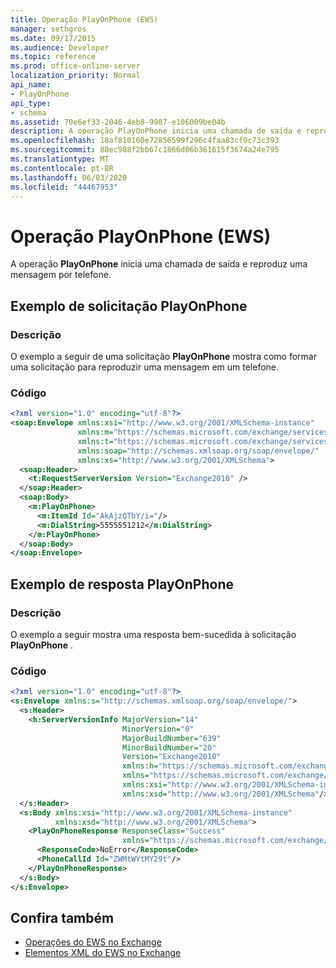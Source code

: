 ```yaml
---
title: Operação PlayOnPhone (EWS)
manager: sethgros
ms.date: 09/17/2015
ms.audience: Developer
ms.topic: reference
ms.prod: office-online-server
localization_priority: Normal
api_name:
- PlayOnPhone
api_type:
- schema
ms.assetid: 70e6ef33-2046-4eb8-9987-e106009be04b
description: A operação PlayOnPhone inicia uma chamada de saída e reproduz uma mensagem por telefone.
ms.openlocfilehash: 18af810160e72856599f296c4faa83cf9c73c393
ms.sourcegitcommit: 88ec988f2bb67c1866d06b361615f3674a24e795
ms.translationtype: MT
ms.contentlocale: pt-BR
ms.lasthandoff: 06/03/2020
ms.locfileid: "44467953"
---
```

# <a name="playonphone-operation-ews"></a>Operação PlayOnPhone (EWS)

A operação **PlayOnPhone** inicia uma chamada de saída e reproduz uma mensagem por telefone. 
  
## <a name="playonphone-request-example"></a>Exemplo de solicitação PlayOnPhone

### <a name="description"></a>Descrição

O exemplo a seguir de uma solicitação **PlayOnPhone** mostra como formar uma solicitação para reproduzir uma mensagem em um telefone. 
  
### <a name="code"></a>Código

```XML
<?xml version="1.0" encoding="utf-8"?>
<soap:Envelope xmlns:xsi="http://www.w3.org/2001/XMLSchema-instance"
               xmlns:m="https://schemas.microsoft.com/exchange/services/2006/messages"
               xmlns:t="https://schemas.microsoft.com/exchange/services/2006/types"
               xmlns:soap="http://schemas.xmlsoap.org/soap/envelope/"
               xmlns:xs="http://www.w3.org/2001/XMLSchema">
  <soap:Header>
    <t:RequestServerVersion Version="Exchange2010" />
  </soap:Header>
  <soap:Body>
    <m:PlayOnPhone>
      <m:ItemId Id="AkAjzQTbY/i="/>
      <m:DialString>5555551212</m:DialString>
    </m:PlayOnPhone>
  </soap:Body>
</soap:Envelope>
```

## <a name="playonphone-response-example"></a>Exemplo de resposta PlayOnPhone

### <a name="description"></a>Descrição

O exemplo a seguir mostra uma resposta bem-sucedida à solicitação **PlayOnPhone** . 
  
### <a name="code"></a>Código

```XML
<?xml version="1.0" encoding="utf-8"?>
<s:Envelope xmlns:s="http://schemas.xmlsoap.org/soap/envelope/">
  <s:Header>
    <h:ServerVersionInfo MajorVersion="14" 
                         MinorVersion="0" 
                         MajorBuildNumber="639" 
                         MinorBuildNumber="20" 
                         Version="Exchange2010" 
                         xmlns:h="https://schemas.microsoft.com/exchange/services/2006/types" 
                         xmlns="https://schemas.microsoft.com/exchange/services/2006/types" 
                         xmlns:xsi="http://www.w3.org/2001/XMLSchema-instance" 
                         xmlns:xsd="http://www.w3.org/2001/XMLSchema"/>
  </s:Header>
  <s:Body xmlns:xsi="http://www.w3.org/2001/XMLSchema-instance" 
          xmlns:xsd="http://www.w3.org/2001/XMLSchema">
    <PlayOnPhoneResponse ResponseClass="Success" 
                         xmlns="https://schemas.microsoft.com/exchange/services/2006/messages">
      <ResponseCode>NoError</ResponseCode>
      <PhoneCallId Id="ZWMtWYtMY29t"/>
    </PlayOnPhoneResponse>
  </s:Body>
</s:Envelope>
```

## <a name="see-also"></a>Confira também

- [Operações do EWS no Exchange](ews-operations-in-exchange.md)
- [Elementos XML do EWS no Exchange](ews-xml-elements-in-exchange.md)

